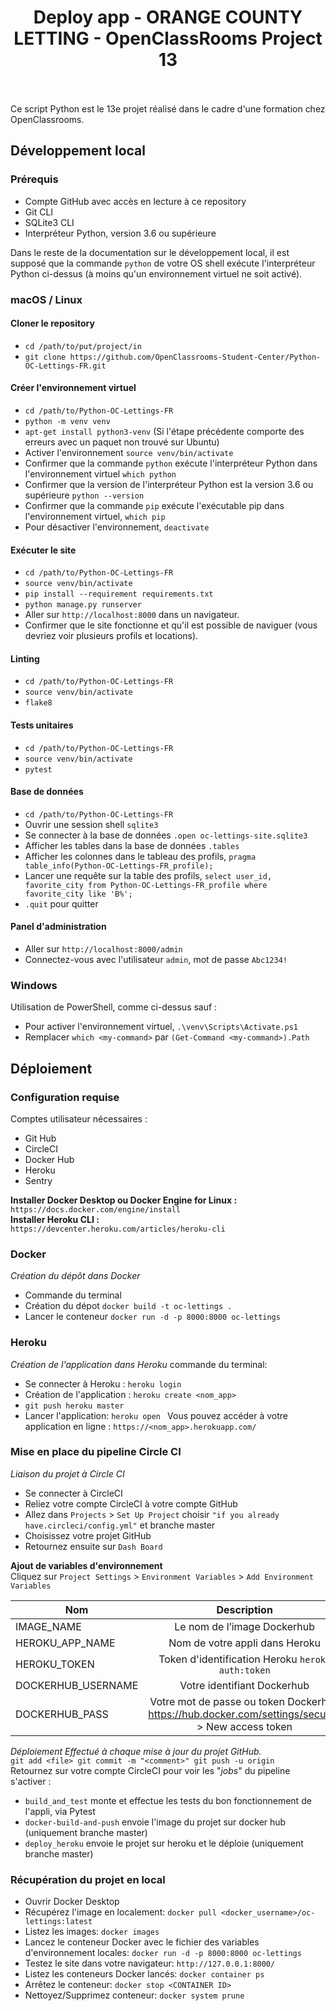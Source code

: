<h1 align="center">Deploy app - ORANGE COUNTY LETTING - OpenClassRooms Project 13</h1>
<br>
<br>
Ce script Python est le 13e projet réalisé dans le cadre d'une formation chez OpenClassrooms.
<br>

## Développement local

### Prérequis

- Compte GitHub avec accès en lecture à ce repository
- Git CLI
- SQLite3 CLI
- Interpréteur Python, version 3.6 ou supérieure

Dans le reste de la documentation sur le développement local, il est supposé que la commande `python` de votre OS shell exécute l'interpréteur Python ci-dessus (à moins qu'un environnement virtuel ne soit activé).

### macOS / Linux

#### Cloner le repository

- `cd /path/to/put/project/in`
- `git clone https://github.com/OpenClassrooms-Student-Center/Python-OC-Lettings-FR.git`

#### Créer l'environnement virtuel

- `cd /path/to/Python-OC-Lettings-FR`
- `python -m venv venv`
- `apt-get install python3-venv` (Si l'étape précédente comporte des erreurs avec un paquet non trouvé sur Ubuntu)
- Activer l'environnement `source venv/bin/activate`
- Confirmer que la commande `python` exécute l'interpréteur Python dans l'environnement virtuel
`which python`
- Confirmer que la version de l'interpréteur Python est la version 3.6 ou supérieure `python --version`
- Confirmer que la commande `pip` exécute l'exécutable pip dans l'environnement virtuel, `which pip`
- Pour désactiver l'environnement, `deactivate`

#### Exécuter le site

- `cd /path/to/Python-OC-Lettings-FR`
- `source venv/bin/activate`
- `pip install --requirement requirements.txt`
- `python manage.py runserver`
- Aller sur `http://localhost:8000` dans un navigateur.
- Confirmer que le site fonctionne et qu'il est possible de naviguer (vous devriez voir plusieurs profils et locations).

#### Linting

- `cd /path/to/Python-OC-Lettings-FR`
- `source venv/bin/activate`
- `flake8`

#### Tests unitaires

- `cd /path/to/Python-OC-Lettings-FR`
- `source venv/bin/activate`
- `pytest`

#### Base de données

- `cd /path/to/Python-OC-Lettings-FR`
- Ouvrir une session shell `sqlite3`
- Se connecter à la base de données `.open oc-lettings-site.sqlite3`
- Afficher les tables dans la base de données `.tables`
- Afficher les colonnes dans le tableau des profils, `pragma table_info(Python-OC-Lettings-FR_profile);`
- Lancer une requête sur la table des profils, `select user_id, favorite_city from
  Python-OC-Lettings-FR_profile where favorite_city like 'B%';`
- `.quit` pour quitter

#### Panel d'administration

- Aller sur `http://localhost:8000/admin`
- Connectez-vous avec l'utilisateur `admin`, mot de passe `Abc1234!`

### Windows

Utilisation de PowerShell, comme ci-dessus sauf :

- Pour activer l'environnement virtuel, `.\venv\Scripts\Activate.ps1` 
- Remplacer `which <my-command>` par `(Get-Command <my-command>).Path`

## Déploiement

### Configuration requise
Comptes utilisateur nécessaires :
- Git Hub
- CircleCI
- Docker Hub
- Heroku
- Sentry

**Installer Docker Desktop ou Docker Engine for Linux :**<br>
`https://docs.docker.com/engine/install `<br>
**Installer Heroku CLI :**<br>
`https://devcenter.heroku.com/articles/heroku-cli`

### Docker
*Création du dépôt dans Docker*
- Commande du terminal
- Création du dépot   `docker build -t oc-lettings .`
- Lancer le conteneur  `docker run -d -p 8000:8000 oc-lettings`

### Heroku
*Création de l'application dans Heroku*
commande du terminal:
- Se connecter à Heroku : `heroku login`
- Création de l'application : `heroku create <nom_app>`
- `git push heroku master `<br>
- Lancer l'application:  `heroku open `
Vous pouvez accéder à votre application en ligne : `https://<nom_app>.herokuapp.com/`  

### Mise en place du pipeline Circle CI
*Liaison du projet à Circle CI*
- Se connecter à CircleCI
- Reliez votre compte CircleCI à votre compte GitHub 
- Allez dans `Projects` > `Set Up Project` choisir `"if you already have.circleci/config.yml"` et branche master 
- Choisissez votre projet GitHub 
- Retournez ensuite sur `Dash Board`

**Ajout de variables d'environnement**<br>
Cliquez sur `Project Settings` > `Environment Variables` > `Add Environment Variables`

| Nom | Description | 
|-----------------|:-------------:|
| IMAGE_NAME  |  Le nom de l’image Dockerhub |   
| HEROKU_APP_NAME | Nom de votre appli dans Heroku |   
| HEROKU_TOKEN   | Token d'identification Heroku `heroku auth:token` | 
| DOCKERHUB_USERNAME | Votre identifiant Dockerhub |  
| DOCKERHUB_PASS | Votre mot de passe ou token Dockerhub https://hub.docker.com/settings/security > New access token | 

*Déploiement Effectué à chaque mise à jour du projet GitHub.*<br>
`git add <file>
git commit -m "<comment>"
git push -u origin`
<br>
Retournez sur votre compte CircleCI pour voir les "*jobs*" du pipeline s'activer :
- `build_and_test` monte et effectue les tests du bon fonctionnement de l'appli, via Pytest
- `docker-build-and-push` envoie l'image du projet sur docker hub (uniquement branche master)
- `deploy_heroku` envoie le projet sur heroku et le déploie (uniquement  branche master)  

### Récupération du projet en local
- Ouvrir Docker Desktop<br>
- Récupérez l'image en localement: `docker pull <docker_username>/oc-lettings:latest`
- Listez les images: `docker images`
- Lancez le conteneur Docker avec le fichier des variables d'environnement locales: `docker run -d -p 8000:8000 oc-lettings`
- Testez le site dans votre navigateur: `http://127.0.0.1:8000/`
- Listez les conteneurs Docker lancés: `docker container ps`
- Arrêtez le conteneur: `docker stop <CONTAINER ID>`
- Nettoyez/Supprimez conteneur: `docker system prune`
